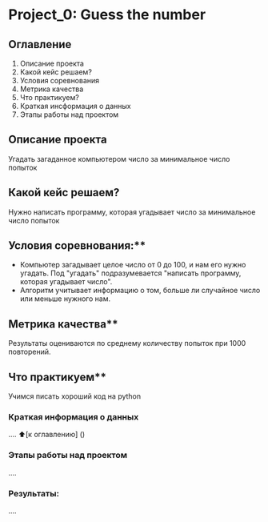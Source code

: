 # Project_0: Guess the number

## Оглавление
1. Описание проекта
2. Какой кейс решаем?
3. Условия соревнования
4. Метрика качества
5. Что практикуем?
6. Краткая инсформация о данных
7. Этапы работы над проектом

## Описание проекта
Угадать загаданное компьютером число за минимальное число попыток

## Какой кейс решаем?
Нужно написать программу, которая угадывает число за минимальное число попыток

## Условия соревнования:**
- Компьютер загадывает целое число от 0 до 100, и нам его нужно угадать. Под "угадать" подразумевается "написать программу, которая угадывает число".
- Алгоритм учитывает информацию о том, больше ли случайное число или меньше нужного нам.

## Метрика качества**
Результаты оцениваются по среднему количеству попыток при 1000 повторений.

## Что практикуем**
Учимся писать хороший код на python

### Краткая информация о данных
....
:arrow_up:[к оглавлению] ()

### Этапы работы над проектом
....

### Результаты:
....
